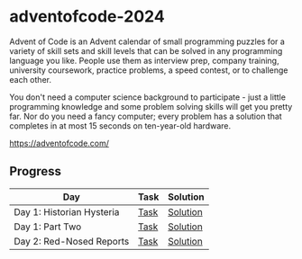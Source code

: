 # adventofcode-2024

Advent of Code is an Advent calendar of small programming puzzles for a variety of skill sets and skill levels that can be solved in any programming language you like. People use them as interview prep, company training, university coursework, practice problems, a speed contest, or to challenge each other.

You don't need a computer science background to participate - just a little programming knowledge and some problem solving skills will get you pretty far. Nor do you need a fancy computer; every problem has a solution that completes in at most 15 seconds on ten-year-old hardware.

https://adventofcode.com/

## Progress

| Day | Task | Solution |
|--|--|--|
| Day 1: Historian Hysteria | [Task](https://adventofcode.com/2024/day/1) | [Solution](./day1/task1.py) |
| Day 1: Part Two | [Task](https://adventofcode.com/2024/day/1#part2) | [Solution](./day1/task1-part2.py) |
| Day 2: Red-Nosed Reports | [Task](https://adventofcode.com/2024/day/2) | [Solution](./day2/task1.py) |